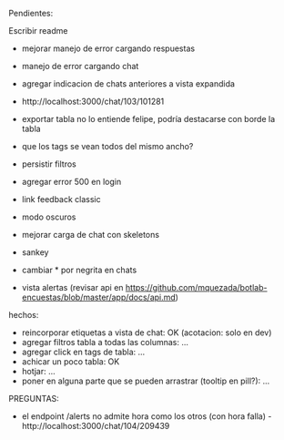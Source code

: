 Pendientes:

Escribir readme

- mejorar manejo de error cargando respuestas
- manejo de error cargando chat
- agregar indicacion de chats anteriores a vista expandida
- http://localhost:3000/chat/103/101281

- exportar tabla no lo entiende felipe, podría destacarse con borde la tabla
- que los tags se vean todos del mismo ancho?
- persistir filtros
- agregar error 500 en login
- link feedback classic
- modo oscuros
- mejorar carga de chat con skeletons
- sankey
- cambiar * por negrita en chats
- vista alertas (revisar api en https://github.com/mquezada/botlab-encuestas/blob/master/app/docs/api.md)

hechos:
- reincorporar etiquetas a vista de chat: OK (acotacion: solo en dev)
- agregar filtros tabla a todas las columnas: ...
- agregar click en tags de tabla: ...
- achicar un poco tabla: OK
- hotjar: ...
- poner en alguna parte que se pueden arrastrar (tooltip en pill?): ...

PREGUNTAS:
- el endpoint /alerts no admite hora como los otros (con hora falla)
-http://localhost:3000/chat/104/209439